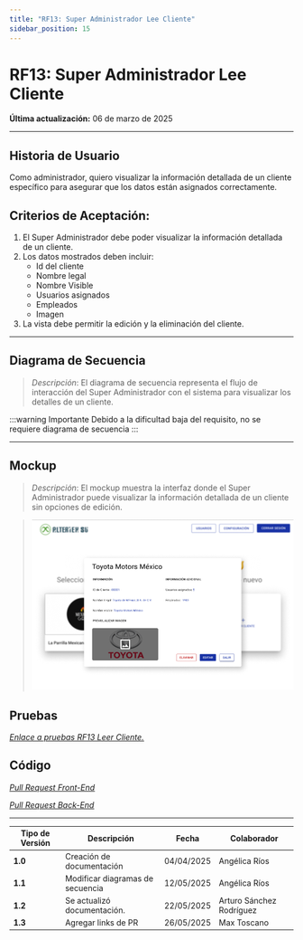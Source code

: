```yaml
---
title: "RF13: Super Administrador Lee Cliente"
sidebar_position: 15
---
```


# RF13: Super Administrador Lee Cliente

**Última actualización:** 06 de marzo de 2025

---

## Historia de Usuario

Como administrador, quiero visualizar la información detallada de un cliente específico para asegurar que los datos están asignados correctamente.

## **Criterios de Aceptación:**

1. El Super Administrador debe poder visualizar la información detallada de un cliente.
2. Los datos mostrados deben incluir:
   - Id del cliente
   - Nombre legal
   - Nombre Visible
   - Usuarios asignados
   - Empleados
   - Imagen
3. La vista debe permitir la edición y la eliminación del cliente.

---

## **Diagrama de Secuencia**

> _Descripción_: El diagrama de secuencia representa el flujo de interacción del Super Administrador con el sistema para visualizar los detalles de un cliente.

:::warning Importante
Debido a la dificultad baja del requisito, no se requiere diagrama de secuencia
:::

---

## **Mockup**

> _Descripción_: El mockup muestra la interfaz donde el Super Administrador puede visualizar la información detallada de un cliente sin opciones de edición.

> ![Interfaz de leer cliente](imagenes/RF13.png)

## **Pruebas**

_<u>[Enlace a pruebas RF13 Leer Cliente.](https://docs.google.com/spreadsheets/d/1NLGwGrGA5PVOEzLaqxa8Ts1D_Ng3QzzqNKWJYUzxD-M/edit?gid=13461774#gid=13461774)</u>_

## **Código**

_<u>[Pull Request Front-End](https://github.com/CodeAnd-Co/Frontend-Text-Lines/pull/67)</u>_

_<u>[Pull Request Back-End](https://github.com/CodeAnd-Co/Backend-textiles/pull/56)</u>_

---

| **Tipo de Versión** | **Descripción**                  | **Fecha**  | **Colaborador**          |
| ------------------- | -------------------------------- | ---------- | ------------------------ |
| **1.0**             | Creación de documentación        | 04/04/2025 | Angélica Ríos            |
| **1.1**             | Modificar diagramas de secuencia | 12/05/2025 | Angélica Ríos            |
| **1.2**             | Se actualizó documentación.      | 22/05/2025 | Arturo Sánchez Rodríguez |
| **1.3**             | Agregar links de PR              | 26/05/2025 | Max Toscano              |
